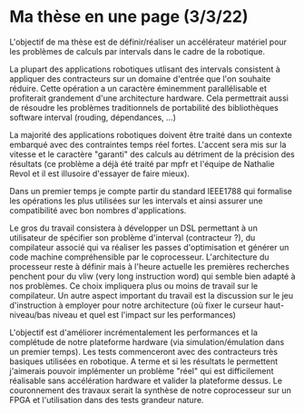 # Ma thèse en une page (3/3/22)


L'objectif de ma thèse est de définir/réaliser un accélérateur matériel pour les problèmes de calculs par intervals dans le cadre de la robotique.

La plupart des applications robotiques utlisant des intervals consistent à appliquer des contracteurs sur un domaine d'entrée que l'on souhaite réduire. Cette opération a un caractère éminemment parallélisable et profiterait grandement d'une architecture hardware. Cela permettrait aussi de résoudre les problèmes traditionnels de portabilité des bibliothèques software interval (rouding, dépendances, ...)

La majorité des applications robotiques doivent être traité dans un contexte embarqué avec des contraintes temps réel fortes. L'accent sera mis sur la vitesse et le caractère "garanti" des calculs au détriment de la précision des résultats (ce problème a déjà été traité par mpfr et l'équipe de Nathalie Revol et il est illusoire d'essayer de faire mieux).

Dans un premier temps je compte partir du standard IEEE1788 qui formalise les opérations les plus utilisées sur les intervals et ainsi assurer une compatibilité avec bon nombres d'applications.

Le gros du travail consistera à développer un DSL permettant à un utilisateur de spécifier son problème d'interval (contracteur ?), du compilateur associé qui va réaliser les passes d'optimisation et générer un code machine compréhensible par le coprocesseur.
L'architecture du processeur reste à définir mais à l'heure actuelle les premières recherches penchent pour du vliw (very long instruction word) qui semble bien adapté à nos problèmes. Ce choix impliquera plus ou moins de travail sur le compilateur. Un autre aspect important du travail est la discussion sur le jeu d'instruction à employer pour notre architecture (où fixer le curseur haut-niveau/bas niveau et quel est l'impact sur les performances)

L'objectif est d'améliorer incrémentalement les performances et la complétude de notre plateforme hardware (via simulation/émulation dans un premier temps). Les tests commenceront avec des contracteurs très basiques utilisées en robotique. A terme et si les résultats le permettent j'aimerais pouvoir implémenter un problème "réel" qui est difficilement réalisable sans accélération hardware et valider la plateforme dessus. Le couronnement des travaux serait la synthèse de notre coprocesseur sur un FPGA et l'utilisation dans des tests grandeur nature.